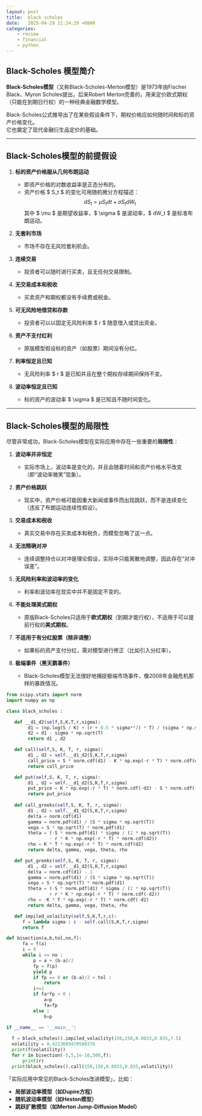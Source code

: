 ```yaml
---
layout: post
title:  black scholes
date:   2025-04-29 11:24:29 +0800
categories: 
    - review 
    - financial
    - python
---
```





## Black-Scholes 模型简介

**Black-Scholes模型**（又称Black-Scholes-Merton模型）是1973年由Fischer Black、Myron Scholes提出，后来Robert Merton完善的，用来定价欧式期权（只能在到期日行权）的一种经典金融数学模型。

Black-Scholes公式推导出了在某些假设条件下，期权价格应如何随时间和标的资产价格变化。  
它也奠定了现代金融衍生品定价的基础。

---

## Black-Scholes模型的**前提假设**

1. **标的资产价格服从几何布朗运动**  
   - 即资产价格的对数收益率是正态分布的。
   - 资产价格 $ S_t $ 的变化可用随机微分方程描述：
     $$
     dS_t = \mu S_t dt + \sigma S_t dW_t
     $$
     其中 $ \mu $ 是期望收益率，$ \sigma $ 是波动率，$ dW_t $ 是标准布朗运动。

2. **无套利市场**  
   - 市场不存在无风险套利机会。

3. **连续交易**  
   - 投资者可以随时进行买卖，且无任何交易限制。

4. **无交易成本和税收**  
   - 买卖资产和期权都没有手续费或税金。

5. **可无风险地借贷和存款**  
   - 投资者可以以固定无风险利率 $ r $ 随意借入或贷出资金。

6. **资产不支付红利**  
   - 原版模型假设标的资产（如股票）期间没有分红。

7. **利率恒定且已知**  
   - 无风险利率 $ r $ 是已知并且在整个期权存续期间保持不变。

8. **波动率恒定且已知**  
   - 标的资产的波动率 $ \sigma $ 是已知且不随时间变化。

---

## Black-Scholes模型的**局限性**

尽管非常成功，Black-Scholes模型在实际应用中存在一些重要的**局限性**：

1. **波动率并非恒定**
   - 实际市场上，波动率是变化的，并且会随着时间和资产价格水平改变（即“波动率微笑”现象）。

2. **资产价格跳跃**
   - 现实中，资产价格可能因重大新闻或事件而出现跳跃，而不是连续变化（违反了布朗运动连续性假设）。

3. **交易成本和税收**
   - 真实交易中存在买卖成本和税负，而模型忽略了这一点。

4. **无法精确对冲**
   - 连续调整持仓以对冲是理论假设，实际中只能离散地调整，因此存在“对冲误差”。

5. **无风险利率和波动率的变化**
   - 利率和波动率在现实中并不是固定不变的。

6. **不能处理美式期权**
   - 原版Black-Scholes只适用于**欧式期权**（到期才能行权），不适用于可以提前行权的**美式期权**。

7. **不适用于有分红股票（除非调整）**
   - 如果标的资产支付分红，需对模型进行修正（比如引入分红率）。

8. **极端事件（黑天鹅事件）**
   - Black-Scholes模型无法很好地捕捉极端市场事件，像2008年金融危机那样的暴跌情况。

```py
from scipy.stats import norm
import numpy as np

class black_scholes :

   def __d1_d2(self,S,K,T,r,sigma):
        d1 = (np.log(S / K) + (r + 0.5 * sigma**2) * T) / (sigma * np.sqrt(T))
        d2 = d1 - sigma * np.sqrt(T)
        return d1 , d2

   def call(self,S, K, T, r, sigma):
        d1 , d2 = self.__d1_d2(S,K,T,r,sigma)
        call_price = S * norm.cdf(d1) - K * np.exp(-r * T) * norm.cdf(d2)
        return call_price

   def put(self,S, K, T, r, sigma):
        d1 , d2 = self.__d1_d2(S,K,T,r,sigma)
        put_price = K * np.exp(-r * T) * norm.cdf(-d2) - S * norm.cdf(-d1)
        return put_price
    
   def call_greeks(self,S, K, T, r, sigma):
        d1 , d2 = self.__d1_d2(S,K,T,r,sigma)
        delta = norm.cdf(d1)
        gamma = norm.pdf(d1) / (S * sigma * np.sqrt(T))
        vega = S * np.sqrt(T) * norm.pdf(d1)
        theta = (-S * norm.pdf(d1) * sigma / (2 * np.sqrt(T))
                - r * K * np.exp(-r * T) * norm.cdf(d2))
        rho = K * T * np.exp(-r * T) * norm.cdf(d2)
        return delta, gamma, vega, theta, rho

   def put_greeks(self,S, K, T, r, sigma):
        d1 , d2 = self.__d1_d2(S,K,T,r,sigma)
        delta = norm.cdf(d1) - 1
        gamma = norm.pdf(d1) / (S * sigma * np.sqrt(T))
        vega = S * np.sqrt(T) * norm.pdf(d1)
        theta = (-S * norm.pdf(d1) * sigma / (2 * np.sqrt(T))
                + r * K * np.exp(-r * T) * norm.cdf(-d2))
        rho = -K * T * np.exp(-r * T) * norm.cdf(-d2)
        return delta, gamma, vega, theta, rho

   def impiled_volaility(self,S,K,T,r,c):
      f = lambda sigma : c - self.call(S,K,T,r,sigma)
      return f

def bisection(a,b,tol,no,f):
      fa = f(a)
      i = 0
      while i <= no :
          p = a + (b-a)/2
          fp = f(p)
          yield p
          if fp == 0 or (b-a)/2 < tol :
              return  
          i+=1 
          if fa*fp > 0 :
              a=p 
              fa=fp
          else :
              b=p
```

```py
if __name__ == '__main__':
    
  f = black_scholes().impiled_volaility(150,150,0.0833,0.035,7.5)
  volatility = 0.4223609470500378
  print(f(volatility))
  for r in bisection(-5,5,1e-10,500,f):
      print(r) 
  print(black_scholes().call(150,150,0.0833,0.035,volatility))
```

「实际应用中常见的Black-Scholes改进模型」，比如：
- **局部波动率模型（如Dupire方程）**
- **随机波动率模型（如Heston模型）**
- **跳跃扩散模型（如Merton Jump-Diffusion Model）**
